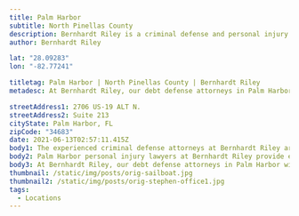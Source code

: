 ```yaml
---
title: Palm Harbor
subtitle: North Pinellas County
description: Bernhardt Riley is a criminal defense and personal injury law firm in Palm Harbor.
author: Bernhardt Riley

lat: "28.09283"
lon: "-82.77241"

titletag: Palm Harbor | North Pinellas County | Bernhardt Riley
metadesc: At Bernhardt Riley, our debt defense attorneys in Palm Harbor will make sure that you are safe from false allegations and make it an even playing field.

streetAddress1: 2706 US-19 ALT N.
streetAddress2: Suite 213
cityState: Palm Harbor, FL
zipCode: "34683"
date: 2021-06-13T02:57:11.415Z
body1: The experienced criminal defense attorneys at Bernhardt Riley are available to consult about your alleged criminal offense. If criminal accusations have been made against you, it is wise to reach out to the expert criminal defense attorneys Palm Harbor, Bernhardt Riley. Our criminal defense lawyers in Palm Harbor provide first-class criminal defense services you deserve. Moreover if you need counsel from a criminal defense lawyer in Palm Harbor, concerning an area of law not practiced by Bernhardt Riley, our Palm Harbor criminal defense lawyers will gladly refer your case to a reputable attorney with whom we associate personally and professionally.
body2: Palm Harbor personal injury lawyers at Bernhardt Riley provide expert guidance and legal counsel to help you navigate the challenges that follow a personal Injury accident. A personal injury attorney will help you achieve the best resolution possible, which includes the recovery of compensation you may be entitled. Your debt defense lawyer in Palm Harbor, the legal counsel at Bernhardt Riley, represents clients in various bankruptcy, debt collection, harassment, and foreclosure defenses Palm Harbor, Florida.
body3: At Bernhardt Riley, our debt defense attorneys in Palm Harbor will make sure that you are safe from false allegations and make it an even playing field. With the insight of a former collection agency attorney serving as your debt defense lawyer, you are much more likely to achieve a successful outcome.
thumbnail: /static/img/posts/orig-sailboat.jpg
thumbnail2: /static/img/posts/orig-stephen-office1.jpg
tags:
  - Locations
---
```

